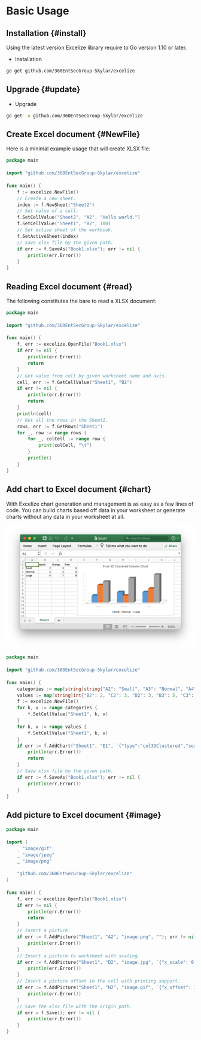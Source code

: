 # Basic Usage

## Installation {#install}

Using the latest version Excelize library require to Go version 1.10 or later.

- Installation

```bash
go get github.com/360EntSecGroup-Skylar/excelize
```

## Upgrade {#update}

- Upgrade

```bash
go get -u github.com/360EntSecGroup-Skylar/excelize
```

## Create Excel document {#NewFile}

Here is a minimal example usage that will create XLSX file:

```go
package main

import "github.com/360EntSecGroup-Skylar/excelize"

func main() {
    f := excelize.NewFile()
    // Create a new sheet.
    index := f.NewSheet("Sheet2")
    // Set value of a cell.
    f.SetCellValue("Sheet2", "A2", "Hello world.")
    f.SetCellValue("Sheet1", "B2", 100)
    // Set active sheet of the workbook.
    f.SetActiveSheet(index)
    // Save xlsx file by the given path.
    if err := f.SaveAs("Book1.xlsx"); err != nil {
        println(err.Error())
    }
}
```

## Reading Excel document {#read}

The following constitutes the bare to read a XLSX document:

```go
package main

import "github.com/360EntSecGroup-Skylar/excelize"

func main() {
    f, err := excelize.OpenFile("Book1.xlsx")
    if err != nil {
        println(err.Error())
        return
    }
    // Get value from cell by given worksheet name and axis.
    cell, err := f.GetCellValue("Sheet1", "B2")
    if err != nil {
        println(err.Error())
        return
    }
    println(cell)
    // Get all the rows in the Sheet1.
    rows, err := f.GetRows("Sheet1")
    for _, row := range rows {
        for _, colCell := range row {
            print(colCell, "\t")
        }
        println()
    }
}
```

## Add chart to Excel document {#chart}

With Excelize chart generation and management is as easy as a few lines of code. You can build charts based off data in your worksheet or generate charts without any data in your worksheet at all.

<p align="center"><img width="770" src="../images/base.png" alt="Add chart to Excel document"></p>

```go
package main

import "github.com/360EntSecGroup-Skylar/excelize"

func main() {
    categories := map[string]string{"A2": "Small", "A3": "Normal", "A4": "Large", "B1": "Apple", "C1": "Orange", "D1": "Pear"}
    values := map[string]int{"B2": 2, "C2": 3, "D2": 3, "B3": 5, "C3": 2, "D3": 4, "B4": 6, "C4": 7, "D4": 8}
    f := excelize.NewFile()
    for k, v := range categories {
        f.SetCellValue("Sheet1", k, v)
    }
    for k, v := range values {
        f.SetCellValue("Sheet1", k, v)
    }
    if err := f.AddChart("Sheet1", "E1", `{"type":"col3DClustered","series":[{"name":"Sheet1!$A$2","categories":"Sheet1!$B$1:$D$1","values":"Sheet1!$B$2:$D$2"},{"name":"Sheet1!$A$3","categories":"Sheet1!$B$1:$D$1","values":"Sheet1!$B$3:$D$3"},{"name":"Sheet1!$A$4","categories":"Sheet1!$B$1:$D$1","values":"Sheet1!$B$4:$D$4"}],"title":{"name":"Fruit 3D Clustered Column Chart"}}`); err != nil {
        println(err.Error())
        return
    }
    // Save xlsx file by the given path.
    if err := f.SaveAs("Book1.xlsx"); err != nil {
        println(err.Error())
    }
}
```

## Add picture to Excel document {#image}

```go
package main

import (
    _ "image/gif"
    _ "image/jpeg"
    _ "image/png"

    "github.com/360EntSecGroup-Skylar/excelize"
)

func main() {
    f, err := excelize.OpenFile("Book1.xlsx")
    if err != nil {
        println(err.Error())
        return
    }
    // Insert a picture.
    if err := f.AddPicture("Sheet1", "A2", "image.png", ""); err != nil {
        println(err.Error())
    }
    // Insert a picture to worksheet with scaling.
    if err := f.AddPicture("Sheet1", "D2", "image.jpg", `{"x_scale": 0.5, "y_scale": 0.5}`); err != nil {
        println(err.Error())
    }
    // Insert a picture offset in the cell with printing support.
    if err := f.AddPicture("Sheet1", "H2", "image.gif", `{"x_offset": 15, "y_offset": 10, "print_obj": true, "lock_aspect_ratio": false, "locked": false}`); err != nil {
        println(err.Error())
    }
    // Save the xlsx file with the origin path.
    if err = f.Save(); err != nil {
        println(err.Error())
    }
}
```